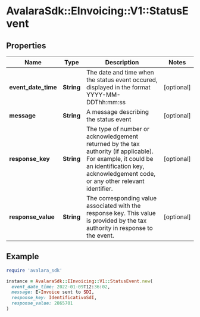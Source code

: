 # AvalaraSdk::EInvoicing::V1::StatusEvent

## Properties

| Name | Type | Description | Notes |
| ---- | ---- | ----------- | ----- |
| **event_date_time** | **String** | The date and time when the status event occured, displayed in the format YYYY-MM-DDThh:mm:ss | [optional] |
| **message** | **String** | A message describing the status event | [optional] |
| **response_key** | **String** |  The type of number or acknowledgement returned by the tax authority (if applicable). For example, it could be an identification key, acknowledgement code, or any other relevant identifier. | [optional] |
| **response_value** | **String** | The corresponding value associated with the response key. This value is provided by the tax authority in response to the event. | [optional] |

## Example

```ruby
require 'avalara_sdk'

instance = AvalaraSdk::EInvoicing::V1::StatusEvent.new(
  event_date_time: 2022-01-09T12:36:02,
  message: E-Invoice sent to SDI,
  response_key: IdentificativoSdI,
  response_value: 2865701
)
```

